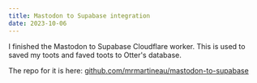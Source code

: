 ```yaml
---
title: Mastodon to Supabase integration
date: 2023-10-06
---
```


I finished the Mastodon to Supabase Cloudflare worker. This is used to saved my toots and faved toots to Otter's database.

The repo for it is here: [github.com/mrmartineau/mastodon-to-supabase](https://github.com/mrmartineau/mastodon-to-supabase)
